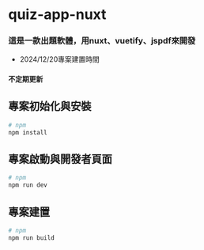 # quiz-app-nuxt
### 這是一款出題軟體，用nuxt、vuetify、jspdf來開發
- 2024/12/20專案建置時間

#### 不定期更新

## 專案初始化與安裝
```bash
# npm
npm install
```

## 專案啟動與開發者頁面
```bash
# npm
npm run dev
```

## 專案建置
```bash
# npm
npm run build
```
